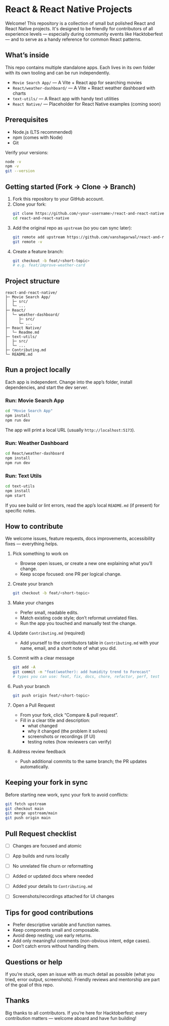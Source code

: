 # React & React Native Projects

Welcome! This repository is a collection of small but polished React and React Native projects. It's designed to be friendly for contributors of all experience levels — especially during community events like Hacktoberfest — and to serve as a handy reference for common React patterns.


## What’s inside

This repo contains multiple standalone apps. Each lives in its own folder with its own tooling and can be run independently.

- `Movie Search App/` — A Vite + React app for searching movies
- `React/weather-dashboard/` — A Vite + React weather dashboard with charts
- `text-utils/` — A React app with handy text utilities
- `React Native/` — Placeholder for React Native examples (coming soon)


## Prerequisites

- Node.js (LTS recommended)
- npm (comes with Node)
- Git

Verify your versions:

```bash
node -v
npm -v
git --version
```


## Getting started (Fork → Clone → Branch)

1. Fork this repository to your GitHub account.
2. Clone your fork:
   ```bash
   git clone https://github.com/<your-username>/react-and-react-native.git
   cd react-and-react-native
   ```
3. Add the original repo as `upstream` (so you can sync later):
   ```bash
   git remote add upstream https://github.com/vanshagarwal/react-and-react-native.git
   git remote -v
   ```
4. Create a feature branch:
   ```bash
   git checkout -b feat/<short-topic>
   # e.g. feat/improve-weather-card
   ```


## Project structure

```
react-and-react-native/
├─ Movie Search App/
│  ├─ src/
│  └─ ...
├─ React/
│  └─ weather-dashboard/
│     ├─ src/
│     └─ ...
├─ React Native/
│  └─ Readme.md
├─ text-utils/
│  ├─ src/
│  └─ ...
├─ Contributing.md
└─ README.md
```


## Run a project locally

Each app is independent. Change into the app’s folder, install dependencies, and start the dev server.

### Run: Movie Search App
```bash
cd "Movie Search App"
npm install
npm run dev
```
The app will print a local URL (usually `http://localhost:5173`).

### Run: Weather Dashboard
```bash
cd React/weather-dashboard
npm install
npm run dev
```

### Run: Text Utils
```bash
cd text-utils
npm install
npm start
```

If you see build or lint errors, read the app’s local `README.md` (if present) for specific notes.


## How to contribute

We welcome issues, feature requests, docs improvements, accessibility fixes — everything helps.

1. Pick something to work on
   - Browse open issues, or create a new one explaining what you’ll change.
   - Keep scope focused: one PR per logical change.

2. Create your branch
   ```bash
   git checkout -b feat/<short-topic>
   ```

3. Make your changes
   - Prefer small, readable edits.
   - Match existing code style; don’t reformat unrelated files.
   - Run the app you touched and manually test the change.

4. Update `Contributing.md` (required)
   - Add yourself to the contributors table in `Contributing.md` with your name, email, and a short note of what you did.

5. Commit with a clear message
   ```bash
   git add -A
   git commit -m "feat(weather): add humidity trend to Forecast"
   # types you can use: feat, fix, docs, chore, refactor, perf, test
   ```

6. Push your branch
   ```bash
   git push origin feat/<short-topic>
   ```

7. Open a Pull Request
   - From your fork, click “Compare & pull request”.
   - Fill in a clear title and description:
     - what changed
     - why it changed (the problem it solves)
     - screenshots or recordings (if UI)
     - testing notes (how reviewers can verify)

8. Address review feedback
   - Push additional commits to the same branch; the PR updates automatically.


## Keeping your fork in sync

Before starting new work, sync your fork to avoid conflicts:

```bash
git fetch upstream
git checkout main
git merge upstream/main
git push origin main
```


## Pull Request checklist

- [ ] Changes are focused and atomic
- [ ] App builds and runs locally
- [ ] No unrelated file churn or reformatting
- [ ] Added or updated docs where needed
- [ ] Added your details to `Contributing.md`
- [ ] Screenshots/recordings attached for UI changes


## Tips for good contributions

- Prefer descriptive variable and function names.
- Keep components small and composable.
- Avoid deep nesting; use early returns.
- Add only meaningful comments (non-obvious intent, edge cases).
- Don’t catch errors without handling them.


## Questions or help

If you’re stuck, open an issue with as much detail as possible (what you tried, error output, screenshots). Friendly reviews and mentorship are part of the goal of this repo.


## Thanks

Big thanks to all contributors. If you’re here for Hacktoberfest: every contribution matters — welcome aboard and have fun building!
